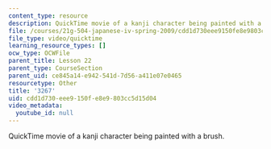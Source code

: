 ```yaml
---
content_type: resource
description: QuickTime movie of a kanji character being painted with a brush.
file: /courses/21g-504-japanese-iv-spring-2009/cdd1d730eee9150fe8e9803cc5d15d04_3267.mov
file_type: video/quicktime
learning_resource_types: []
ocw_type: OCWFile
parent_title: Lesson 22
parent_type: CourseSection
parent_uid: ce845a14-e942-541d-7d56-a411e07e0465
resourcetype: Other
title: '3267'
uid: cdd1d730-eee9-150f-e8e9-803cc5d15d04
video_metadata:
  youtube_id: null
---
```

QuickTime movie of a kanji character being painted with a brush.

